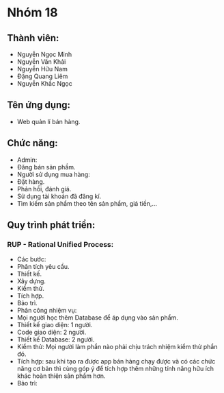 # Nhóm 18
## Thành viên: 
 - Nguyễn Ngọc Minh
 - Nguyễn Văn Khải
 - Nguyễn Hữu Nam
 - Đặng Quang Liêm
 - Nguyễn Khắc Ngọc

## Tên ứng dụng:
 - Web quản lí bán hàng.

## Chức năng:
- Admin:
 - Đăng bán sản phầm.
- Người sử dụng mua hàng:
 - Đặt hàng.
 - Phản hồi, đánh giá.
 - Sử dụng tài khoản đã đăng kí.
 - Tìm kiếm sản phẩm theo tên sản phẩm, giá tiền,...
  
## Quy trình phát triển:
### RUP - Rational Unified Process:
- Các bước:
 - Phân tích yêu cầu.
 - Thiết kế.
 - Xây dựng.
 - Kiểm thử.
 - Tích hợp.
 - Bảo trì.
- Phân công nhiệm vụ:
 - Mọi người học thêm Database để áp dụng vào sản phẩm.
 - Thiết kế giao diện: 1 người.
 - Code giao diện: 2 người.
 - Thiết kế Database: 2 người.
 - Kiểm thử: Mọi người làm phần nào phải chịu trách nhiệm kiểm thử phần đó.
 - Tích hợp: sau khi tạo ra được app bán hàng chạy được và có các chức năng cơ bản thì cùng góp ý để tích hợp thêm những tính    năng hữu ích khác hoàn thiện sản phẩm hơn.
 - Bảo trì: 

